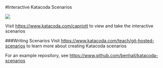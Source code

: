 #Interactive Katacoda Scenarios

[![](http://shields.katacoda.com/katacoda/capriott/count.svg)](https://www.katacoda.com/capriott "Get your profile on Katacoda.com")

Visit https://www.katacoda.com/capriott to view and take the interactive scenarios

###Writing Scenarios
Visit https://www.katacoda.com/teach/git-hosted-scenarios to learn more about creating Katacoda scenarios

For an example repository, see https://www.github.com/benhall/katacoda-scenarios
